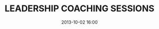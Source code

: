 ---
date: 2013-10-02 16:00
hour: 4:00 - 4:30 pm
title: LEADERSHIP COACHING SESSIONS
child:
name: 
company: 
categories: day1
expand: 
class: trig-coaching
---